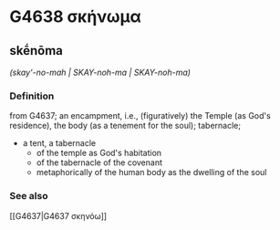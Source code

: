 # G4638 σκήνωμα

## skḗnōma

_(skay'-no-mah | SKAY-noh-ma | SKAY-noh-ma)_

### Definition

from G4637; an encampment, i.e., (figuratively) the Temple (as God's residence), the body (as a tenement for the soul); tabernacle; 

- a tent, a tabernacle
  - of the temple as God's habitation
  - of the tabernacle of the covenant
  - metaphorically of the human body as the dwelling of the soul

### See also

[[G4637|G4637 σκηνόω]]
